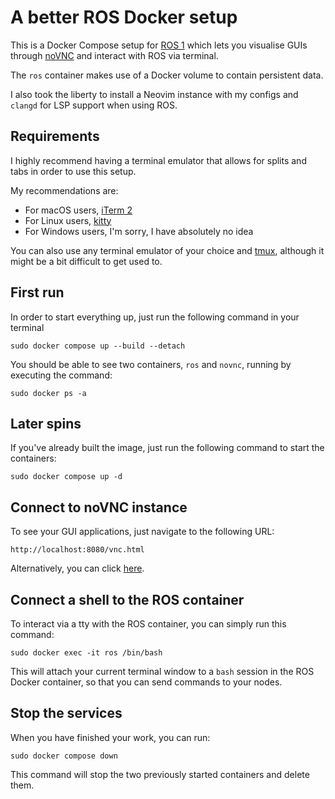 # A better ROS Docker setup

This is a Docker Compose setup for [ROS 1](https://www.ros.org/) which lets you visualise GUIs through [noVNC](https://github.com/theasp/docker-novnc) and interact with ROS via terminal.

The `ros` container makes use of a Docker volume to contain persistent data.

I also took the liberty to install a Neovim instance with my configs and `clangd` for LSP support when using ROS.

## Requirements

I highly recommend having a terminal emulator that allows for splits and tabs in order to use this setup.

My recommendations are:

- For macOS users, [iTerm 2](https://iterm2.com/)
- For Linux users, [kitty](https://sw.kovidgoyal.net/kitty/)
- For Windows users, I'm sorry, I have absolutely no idea

You can also use any terminal emulator of your choice and [tmux](https://github.com/tmux/tmux/wiki), although it might be a bit difficult to get used to.

## First run

In order to start everything up, just run the following command in your terminal

```
sudo docker compose up --build --detach
```

You should be able to see two containers, `ros` and `novnc`, running by executing the command:

```
sudo docker ps -a
```

## Later spins

If you've already built the image, just run the following command to start the containers:

```
sudo docker compose up -d
```

## Connect to noVNC instance

To see your GUI applications, just navigate to the following URL:

```
http://localhost:8080/vnc.html
```

Alternatively, you can click [here](http://localhost:8080/vnc.html).

## Connect a shell to the ROS container

To interact via a tty with the ROS container, you can simply run this command:

```
sudo docker exec -it ros /bin/bash
```

This will attach your current terminal window to a `bash` session in the ROS Docker container, so that you can send commands to your nodes.

## Stop the services

When you have finished your work, you can run:

```
sudo docker compose down
```

This command will stop the two previously started containers and delete them.
